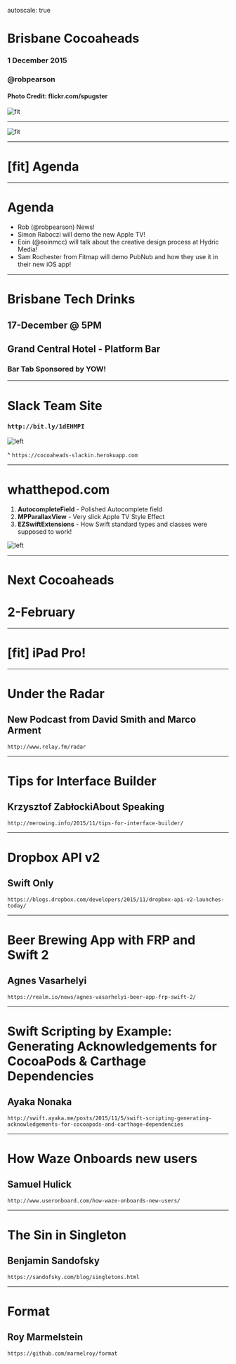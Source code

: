 autoscale: true
# Brisbane Cocoaheads

### 1 December 2015
### @robpearson
#### Photo Credit: flickr.com/spugster

![fit](Brisbane-TimBellete-01-small.jpeg)

---

![fit](RiverCityLabs.png)

---

# [fit] Agenda

---

# Agenda

- Rob (@robpearson) News!
- Simon Raboczi will demo the new Apple TV!
- Eoin (@eoinmcc) will talk about the creative design process at Hydric Media!
- Sam Rochester from Fitmap will demo PubNub and how they use it in their new iOS app!

---

# Brisbane Tech Drinks
## 17-December @ 5PM
## Grand Central Hotel - Platform Bar
### Bar Tab Sponsored by YOW!

---

# Slack Team Site

### `http://bit.ly/1dEHMPI`

![left](Slack.png)

^ `https://cocoaheads-slackin.herokuapp.com`

---

# whatthepod.com

1. **AutocompleteField** - Polished Autocomplete field
1. **MPParallaxView** - Very slick Apple TV Style Effect
2. **EZSwiftExtensions** - How Swift standard types and classes were supposed to work!

![left](WhatThePod.png)

---

# Next Cocoaheads
# **2-February**

---

# [fit] iPad Pro!

---

# Under the Radar
## New Podcast from David Smith and Marco Arment

`http://www.relay.fm/radar`

---

# Tips for Interface Builder
## Krzysztof ZabłockiAbout Speaking

`http://merowing.info/2015/11/tips-for-interface-builder/`

---

# Dropbox API v2
## Swift Only

`https://blogs.dropbox.com/developers/2015/11/dropbox-api-v2-launches-today/`

---

# Beer Brewing App with FRP and Swift 2
## Agnes Vasarhelyi

`https://realm.io/news/agnes-vasarhelyi-beer-app-frp-swift-2/`

---

# Swift Scripting by Example: Generating Acknowledgements for CocoaPods & Carthage Dependencies
## Ayaka Nonaka

`http://swift.ayaka.me/posts/2015/11/5/swift-scripting-generating-acknowledgements-for-cocoapods-and-carthage-dependencies`

---

# How Waze Onboards new users
## Samuel Hulick

`http://www.useronboard.com/how-waze-onboards-new-users/`

---

# The Sin in Singleton
## Benjamin Sandofsky

`https://sandofsky.com/blog/singletons.html`

---

# Format
## Roy Marmelstein

`https://github.com/marmelroy/format`
